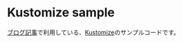 # Kustomize sample

[ブログ記事](https://heartbeats.jp/hbblog/2023/07/kustomize.html)で利用している、[Kustomize](https://kustomize.io/)のサンプルコードです。
